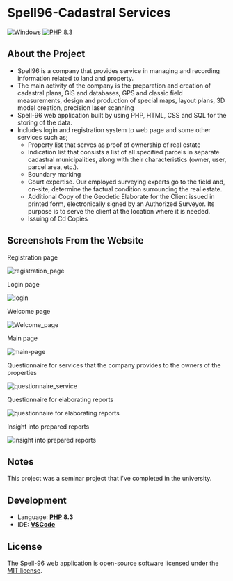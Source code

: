 # Spell96-Cadastral Services

[![Windows](https://img.shields.io/badge/Windows-blue?logo=windows)](https://github.com/topics/windows)
[![PHP 8.3](https://img.shields.io/badge/PHP-8.3-blue?logo=php)](https://github.com/topics/php)

## About the Project 
<ul>
    <li>Spell96 is a company that provides service in managing and recording information related to land and property.</li>
    <li>The main activity of the company is the preparation and creation of cadastral plans, GIS and databases, GPS and classic field measurements, design and production of special maps, layout plans, 3D model creation, precision laser scanning </li>
    <li>Spell-96 web application built by using PHP, HTML, CSS and SQL for the storing of the data.</li>
    <li>Includes login and registration system to web page and some other services such as;
      <ul>
        <li>Property list that serves as proof of ownership of real estate </li>
        <li>Indication list that consists a list of all specified parcels in separate cadastral municipalities, along with their characteristics (owner, user, parcel area, etc.). </li>
        <li>Boundary marking </li>
        <li>Court expertise. Our employed surveying experts go to the field and, on-site, determine the factual condition surrounding the real estate. </li>
        <li>Additional Copy of the Geodetic Elaborate for the Client issued in printed form, electronically signed by an Authorized Surveyor. Its purpose is to serve the client at the location where it is needed.</li>
        <li>Issuing of Cd Copies</li>
      </ul>
    </li>
</ul>

## Screenshots From the Website
Registration page

![registration_page](https://github.com/Harrowerr/Spell96-katastarskiuslugi-Cadastral-Services/assets/106821964/33bf5812-9252-4392-8240-1219af48cf04)

Login page

![login](https://github.com/Harrowerr/Spell96-katastarskiuslugi-Cadastral-Services/assets/106821964/e2664d3e-85ca-4738-a57c-85e794466d41)

Welcome page

![Welcome_page](https://github.com/Harrowerr/Spell96-katastarskiuslugi-Cadastral-Services/assets/106821964/fb3808b1-0a2a-460f-a70e-86380824428d)

Main page

![main-page](https://github.com/Harrowerr/Spell96-katastarskiuslugi-Cadastral-Services/assets/106821964/7d2018c4-ff43-4248-bec3-de69a20567d1)

Questionnaire for services that the company provides to the owners of the properties

![questionnaire_service](https://github.com/Harrowerr/Spell96-katastarskiuslugi-Cadastral-Services/assets/106821964/30cb7835-224e-48da-800d-f0b3df6d7f37)

Questionnaire for elaborating reports

![questionnaire for elaborating reports](https://github.com/Harrowerr/Spell96-katastarskiuslugi-Cadastral-Services/assets/106821964/53e798d7-70cf-4e4f-86c6-1265032c5c32)

Insight into prepared reports

![insight into prepared reports](https://github.com/Harrowerr/Spell96-katastarskiuslugi-Cadastral-Services/assets/106821964/84838b91-732a-4615-ae67-c8802e3243eb)


## Notes
This project was a seminar project that i've completed in the university.

## Development
- Language: **[PHP](https://github.com/dotnet/csharplang) 8.3**
- IDE: **[VSCode](https://github.com/microsoft)**

## License

The Spell-96 web application is open-source software licensed under the [MIT license](LICENSE).
